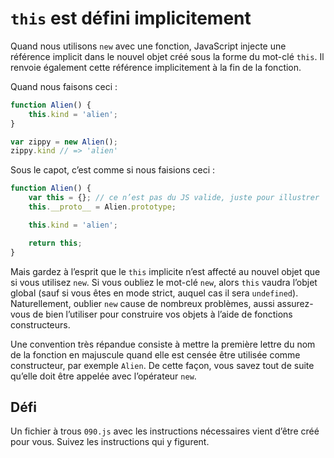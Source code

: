 `this` est défini implicitement
===============================

Quand nous utilisons `new` avec une fonction, JavaScript injecte une référence implicit dans le nouvel objet créé sous la forme du mot-clé `this`.  Il renvoie également cette référence implicitement à la fin de la fonction.

Quand nous faisons ceci :

```js
function Alien() {
	this.kind = 'alien';
}

var zippy = new Alien();
zippy.kind // => 'alien'
```

Sous le capot, c’est comme si nous faisions ceci :

```js
function Alien() {
	var this = {}; // ce n’est pas du JS valide, juste pour illustrer
	this.__proto__ = Alien.prototype;

	this.kind = 'alien';

	return this;
}
```

Mais gardez à l’esprit que le `this` implicite n’est affecté au nouvel objet que si vous utilisez `new`.  Si vous oubliez le mot-clé `new`, alors `this` vaudra l’objet global (sauf si vous êtes en mode strict, auquel cas il sera `undefined`).  Naturellement, oublier `new` cause de nombreux problèmes, aussi assurez-vous de bien l’utiliser pour construire vos objets à l’aide de fonctions constructeurs.

Une convention très répandue consiste à mettre la première lettre du nom de la fonction en majuscule quand elle est censée être utilisée comme constructeur, par exemple `Alien`.  De cette façon, vous savez tout de suite qu’elle doit être appelée avec l’opérateur `new`.

Défi
----

Un fichier à trous `090.js` avec les instructions nécessaires vient d’être créé pour vous.  Suivez les instructions qui y figurent.
